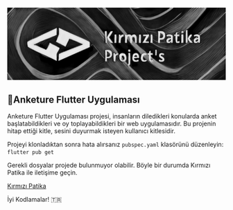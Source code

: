 
![Kırmızı Patika Project's](assets/kirmizipatikaproject.jpg)
## **🚀Anketure Flutter Uygulaması**
Anketure Flutter Uygulaması projesi, insanların diledikleri konularda anket başlatabildikleri ve oy toplayabildikleri bir web uygulamasıdır. Bu projenin hitap ettiği kitle, sesini duyurmak isteyen kullanıcı kitlesidir.

Projeyi klonladıktan sonra hata alırsanız `pubspec.yaml` klasörünü düzenleyin: `flutter pub get`

Gerekli dosyalar projede bulunmuyor olabilir. Böyle bir durumda Kırmızı Patika ile iletişime geçin.

[Kırmızı Patika](mailto:kirmizipatika@gmail.com)

İyi Kodlamalar! 🇹🇷 